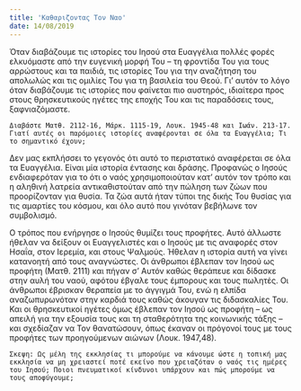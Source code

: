 ```yaml
---
title: 'Καθαριζοντας Τον Ναο'
date: 14/08/2019
---
```


Όταν διαβάζουμε τις ιστορίες του Ιησού στα Ευαγγέλια πολλές φορές ελκυόμαστε από την ευγενική μορφή Του – τη φροντίδα Του για τους αρρώστους και τα παιδιά, τις ιστορίες Του για την αναζήτηση του απολωλώς και τις ομιλίες Του για τη βασιλεία του Θεού. Γι’ αυτόν το λόγο όταν διαβάζουμε τις ιστορίες που φαίνεται πιο αυστηρός, ιδιαίτερα προς στους θρησκευτικούς ηγέτες της εποχής Του και τις παραδόσεις τους, ξαφνιαζόμαστε. 

`Διαβάστε Ματθ. 2112-16, Μάρκ. 1115-19, Λουκ. 1945-48 και Ιωάν. 213-17. Γιατί αυτές οι παρόμοιες ιστορίες αναφέρονται σε όλα τα Ευαγγέλια; Τι το σημαντικό έχουν;`

Δεν μας εκπλήσσει το γεγονός ότι αυτό το περιστατικό αναφέρεται σε όλα τα Ευαγγέλια. Είναι μία ιστορία έντασης και δράσης. Προφανώς ο Ιησούς ενδιαφερόταν για το ότι ο ναός χρησιμοποιούταν κατ’ αυτόν τον τρόπο και η αληθινή λατρεία αντικαθιστούταν από την πώληση των ζώων που προορίζονταν για θυσία. Τα ζώα αυτά ήταν τύποι της δικής Του θυσίας για τις αμαρτίες του κόσμου, και όλο αυτό που γινόταν βεβήλωνε τον συμβολισμό.

Ο τρόπος που ενήργησε ο Ιησούς θυμίζει τους προφήτες. Αυτό άλλωστε ήθελαν να δείξουν οι Ευαγγελιστές και ο Ιησούς με τις αναφορές στον Ησαΐα, στον Ιερεμία, και στους Ψαλμούς. Ήθελαν η ιστορία αυτή να γίνει κατανοητή από τους αναγνώστες. Οι άνθρωποι έβλεπαν τον Ιησού ως προφήτη (Ματθ. 2111) και πήγαν σ’ Αυτόν καθώς θεράπευε και δίδασκε στην αυλή του ναού, αφότου έβγαλε τους έμπορους και τους πωλητές. Οι άνθρωποι έβρισκαν θεραπεία με το άγγιγμά Του, ενώ η ελπίδα αναζωπυρωνόταν στην καρδιά τους καθώς άκουγαν τις διδασκαλίες Του. Και οι θρησκευτικοί ηγέτες όμως έβλεπαν τον Ιησού ως προφήτη – ως απειλή για την εξουσία τους και τη σταθερότητα της κοινωνικής τάξης – και σχεδίαζαν να Τον θανατώσουν, όπως έκαναν οι πρόγονοί τους με τους προφήτες των προηγούμενων αιώνων (Λουκ. 1947,48).

`Σκεψη: Ως μέλη της εκκλησίας τι μπορούμε να κάνουμε ώστε η τοπική μας εκκλησία να μη χρειαστεί ποτέ εκείνο που χρειαζόταν ο ναός τις ημέρες του Ιησού; Ποιοι πνευματικοί κίνδυνοι υπάρχουν και πώς μπορούμε να τους αποφύγουμε;`